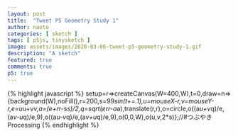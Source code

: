 ```yaml
---
layout: post
title:  "Tweet P5 Geometry Study 1"
author: naoto
categories: [ sketch ]
tags: [ p5js, tinysketch ]
image: assets/images/2020-03-06-tweet-p5-geometry-study-1.gif
description: "A sketch"
featured: true
comments: true
p5: true
---
```


<div id = "p5sketch">
  <!-- p5 instance will be created here -->
</div>

{% highlight javascript %}
setup=r=>createCanvas(W=400,W),t=0,draw=n=>{background(W),noFill(),r=200,s=99*sin(t+=.1),u=mouseX-r,v=mouseY-r,e=u*u+v*v,a=(e+r*r-s*s)/2,q=sqrt(e*r*r-a*a),translate(r,r),o=circle,o((a*u+v*q)/e,(a*v-u*q)/e,9),o((a*u-v*q)/e,(a*v+u*q)/e,9),o(0,0,W),o(u,v,2*s)};//#つぶやきProcessing
{% endhighlight %}

<script>
// Naoto Hieda
// https://creativecommons.org/licenses/by-sa/3.0/
setup=r=>createCanvas(W=400,W).parent('p5sketch'),t=0,draw=n=>{background(W),noFill(),r=200,s=99*sin(t+=.1),u=mouseX-r,v=mouseY-r,e=u*u+v*v,a=(e+r*r-s*s)/2,q=sqrt(e*r*r-a*a),translate(r,r),o=circle,o((a*u+v*q)/e,(a*v-u*q)/e,9),o((a*u-v*q)/e,(a*v+u*q)/e,9),o(0,0,W),o(u,v,2*s)};//#つぶやきProcessing
</script>
